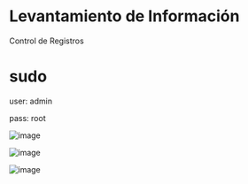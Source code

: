 # Levantamiento de Información 
Control de Registros


# sudo 
user: admin

pass: root

![image](https://user-images.githubusercontent.com/84595159/222840087-f1cc70d1-84e2-4580-98e6-a8bc495023fe.png)

![image](https://user-images.githubusercontent.com/84595159/222840101-7a526f9e-8fce-4085-b344-183f010e5425.png)

![image](https://user-images.githubusercontent.com/84595159/222840130-b54850e8-8c66-45e3-8d04-de039fe04023.png)

